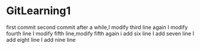 # GitLearning1
first commit
second commit
after a while,I modify third line again
I modify fourth line
I modify fifth line,modify fifth again
i add six line
I add seven line
I add eight line
I add nine line
